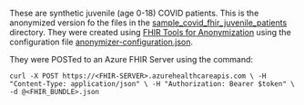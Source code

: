 These are synthetic juvenile (age 0-18) COVID patients. This is the anonymized version fo the files in the [sample_covid_fhir_juvenile_patients](../sample_covid_fhir_juvenile_patients/) directory. They were created using 
[FHIR Tools for Anonymization](https://github.com/microsoft/FHIR-Tools-for-Anonymization) using the configuration file [anonymizer-configuration.json](../anonymizer-configuration.json).


They were POSTed to an Azure FHIR Server using the command: 

`curl -X POST https://<FHIR-SERVER>.azurehealthcareapis.com \
  -H "Content-Type: application/json" \
  -H "Authorization: Bearer $token" \
  -d @<FHIR_BUNDLE>.json`

